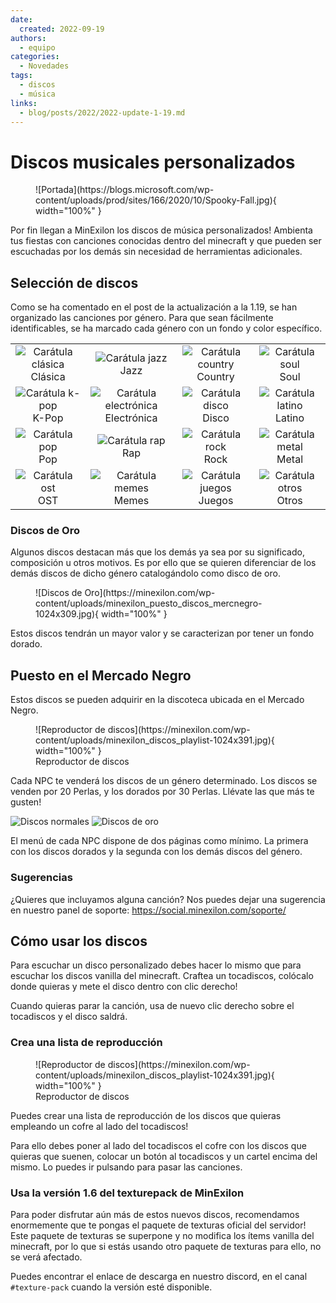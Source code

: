 ```yaml
---
date:
  created: 2022-09-19
authors:
  - equipo
categories:
  - Novedades
tags:
  - discos
  - música
links:
  - blog/posts/2022/2022-update-1-19.md
---
```


# Discos musicales personalizados

<figure markdown="span">
  ![Portada](https://blogs.microsoft.com/wp-content/uploads/prod/sites/166/2020/10/Spooky-Fall.jpg){ width="100%" }
</figure>

Por fin llegan a MinExilon los discos de música personalizados! Ambienta tus fiestas con canciones conocidas dentro del minecraft y que pueden ser escuchadas por los demás sin necesidad de herramientas adicionales.

<!-- more -->

## Selección de discos

Como se ha comentado en el post de la actualización a la 1.19, se han organizado las canciones por género. Para que sean fácilmente identificables, se ha marcado cada género con un fondo y color específico.

| | | | |
| :---: | :---: | :---: | :---: |
| ![Carátula clásica](https://minexilon.com/wp-content/uploads/minexilon_discos_musica_clasica.png) <br> Clásica | ![Carátula jazz](https://minexilon.com/wp-content/uploads/minexilon_discos_jazz.png) <br> Jazz | ![Carátula country](https://minexilon.com/wp-content/uploads/minexilon_discos_country.png) <br> Country | ![Carátula soul](https://minexilon.com/wp-content/uploads/minexilon_discos_soul.png) <br> Soul |
| ![Carátula k-pop](https://minexilon.com/wp-content/uploads/minexilon_discos_k_pop.png) <br> K-Pop | ![Carátula electrónica](https://minexilon.com/wp-content/uploads/minexilon_discos_electronica.png) <br> Electrónica | ![Carátula disco](https://minexilon.com/wp-content/uploads/minexilon_discos_disco.png) <br> Disco | ![Carátula latino](https://minexilon.com/wp-content/uploads/minexilon_discos_reggaeton.png) <br> Latino |
| ![Carátula pop](https://minexilon.com/wp-content/uploads/minexilon_discos_pop.png) <br> Pop | ![Carátula rap](https://minexilon.com/wp-content/uploads/minexilon_discos_rap.png) <br> Rap | ![Carátula rock](https://minexilon.com/wp-content/uploads/minexilon_discos_rock.png) <br> Rock | ![Carátula metal](https://minexilon.com/wp-content/uploads/minexilon_discos_metal.png) <br> Metal |
| ![Carátula ost](https://minexilon.com/wp-content/uploads/minexilon_discos_series_peliculas.png) <br> OST | ![Carátula memes](https://minexilon.com/wp-content/uploads/minexilon_discos_memes.png) <br> Memes | ![Carátula juegos](https://minexilon.com/wp-content/uploads/minexilon_discos_juegos.png) <br> Juegos | ![Carátula otros](https://minexilon.com/wp-content/uploads/minexilon_discos_otros.png) <br> Otros |

### Discos de Oro

Algunos discos destacan más que los demás ya sea por su significado, composición u otros motivos. Es por ello que se quieren diferenciar de los demás discos de dicho género catalogándolo como disco de oro.

<figure markdown="span">
  ![Discos de Oro](https://minexilon.com/wp-content/uploads/minexilon_puesto_discos_mercnegro-1024x309.jpg){ width="100%" }
</figure>

Estos discos tendrán un mayor valor y se caracterizan por tener un fondo dorado.

## Puesto en el Mercado Negro

Estos discos se pueden adquirir en la discoteca ubicada en el Mercado Negro.

<figure markdown="span">
  ![Reproductor de discos](https://minexilon.com/wp-content/uploads/minexilon_discos_playlist-1024x391.jpg){ width="100%" }
  <figcaption>Reproductor de discos</figcaption>
</figure>

Cada NPC te venderá los discos de un género determinado. Los discos se venden por 20 Perlas, y los dorados por 30 Perlas. Llévate las que más te gusten!

![Discos normales](https://minexilon.com/wp-content/uploads/tienda_discos_normales.jpg)
![Discos de oro](https://minexilon.com/wp-content/uploads/tienda_discos_oro.jpg)

El menú de cada NPC dispone de dos páginas como mínimo. La primera con los discos dorados y la segunda con los demás discos del género.

### Sugerencias

¿Quieres que incluyamos alguna canción? Nos puedes dejar una sugerencia en nuestro panel de soporte: https://social.minexilon.com/soporte/

## Cómo usar los discos

Para escuchar un disco personalizado debes hacer lo mismo que para escuchar los discos vanilla del minecraft. Craftea un tocadiscos, colócalo donde quieras y mete el disco dentro con clic derecho!

Cuando quieras parar la canción, usa de nuevo clic derecho sobre el tocadiscos y el disco saldrá.

### Crea una lista de reproducción

<figure markdown="span">
  ![Reproductor de discos](https://minexilon.com/wp-content/uploads/minexilon_discos_playlist-1024x391.jpg){ width="100%" }
  <figcaption>Reproductor de discos</figcaption>
</figure>

Puedes crear una lista de reproducción de los discos que quieras empleando un cofre al lado del tocadiscos!

Para ello debes poner al lado del tocadiscos el cofre con los discos que quieras que suenen, colocar un botón al tocadiscos y un cartel encima del mismo. Lo puedes ir pulsando para pasar las canciones.

### Usa la versión 1.6 del texturepack de MinExilon

Para poder disfrutar aún más de estos nuevos discos, recomendamos enormemente que te pongas el paquete de texturas oficial del servidor! Este paquete de texturas se superpone y no modifica los ítems vanilla del minecraft, por lo que si estás usando otro paquete de texturas para ello, no se verá afectado.

Puedes encontrar el enlace de descarga en nuestro discord, en el canal `#texture-pack` cuando la versión esté disponible.